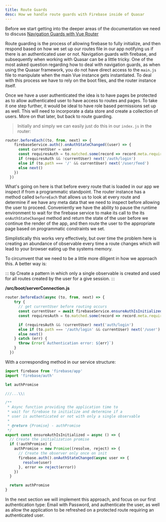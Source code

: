 ```yaml
---
title: Route Guards
desc: How we handle route guards with Firebase inside of Quasar
---
```


Before we start getting into the deeper areas of the documentation we need to discuss [Navigation Guards with Vue Router](https://router.vuejs.org/guide/advanced/navigation-guards.html#global-before-guards)

Route guarding is the process of allowing firebase to fully initialize, and then respond based on how we set up our routes file in our app notifying us if there is an authenticated user or not. Navigation guards with firebase, and subsequently when working with Quasar can be a little tricky. One of the most asked question regarding how to deal with navigation guards, as when using the Quasar framework, you do not have direct access to the `main.js` file to manipulate when the main Vue instance gets instantiated. To deal with this process we have to rely on the boot files, and the router instance itself.

Once we have a user authenticated the idea is to have pages be protected as to allow authenticated user to have access to routes and pages. To take it one step further, it would be ideal to have role based permissions set up as well. This will need to incorporate a data store and create a collection of users. More on that later, but back to route guarding.


> Initially and simply we can easily just do this in our `index.js` in the router:

```js
router.beforeEach((to, from, next) => {
    firebaseService.auth().onAuthStateChanged((user) => {
      const currentUser = user
      const requiresAuth = to.matched.some(record => record.meta.requiresAuth)
      if (requiresAuth && !currentUser) next('/auth/login')
      else if (to.path === '/' && currentUser) next('/user/feed')
      else next()
    })
  })
```

What's going on here is that before every route that is loaded in our app we inspect if from a programmatic standpoint. The router instance has a method called `beforeEach` that allows us to look at every route and determine if we have any meta data that we need to inspect before allowing the user to proceed. Conveniently we have the ability to pause the runtime environment to wait for the firebase service to make its call to the its `onAuthStateChanged` method and return the state of the user before we continue the render of the app, and then route the user to the appropriate page based on programmatic constraints we set.

Simplistically this works very effectively, but over time the problem here is creating an abundance of observable every time a route changes which will lead to your browser eating up the systems memory.

To circumvent that we need to be a little more diligent in how we approach this. A better way is:

::: tip
Create a pattern in which only a single observable is created and used for all routes created by the user for a give session.
:::


**/src/boot/serverConnection.js**
```js
router.beforeEach(async (to, from, next) => {
    try {
      // get currentUser before routing occurs
      const currentUser = await firebaseService.ensureAuthIsInitialized()
      const requiresAuth = to.matched.some(record => record.meta.requiresAuth)

      if (requiresAuth && !currentUser) next('auth/login')
      else if (to.path === '/auth/login' && currentUser) next('/user')
      else next()
    } catch (err) {
      throw Error(`Authentication error: ${err}`)
    }
  })
```

With a corresponding method in our service structure:

```js
import firebase from 'firebase/app'
import 'firebase/auth'

let authPromise

///...\\\

/**
 * Async function providing the application time to
 * wait for firebase to initialize and determine if a
 * user is authenticated or not with only a single observable
 *
 * @return {Promise} - authPromise
 */
export const ensureAuthIsInitialized = async () => {
  // Create the initialization promise
  if (!authPromise) {
    authPromise = new Promise((resolve, reject) => {
      // Create the observer only once on init
      firebase.auth().onAuthStateChanged(async user => {
        resolve(user)
      }, error => reject(error))
    })
  }

  return authPromise
}
```

In the next section we will implement this approach, and focus on our first authentication type: Email with Password, and authenticate the user, as well as allow the application to be refreshed on a protected route requiring an authenticated user.